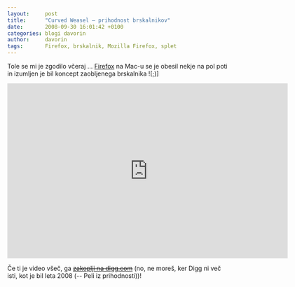 ```yaml
---
layout:     post
title:      "Curved Weasel – prihodnost brskalnikov"
date:       2008-09-30 16:01:42 +0100
categories: blogi davorin
author:		davorin
tags:		Firefox, brskalnik, Mozilla Firefox, splet
---
```


Tole se mi je zgodilo včeraj … [Firefox](http://www.mozilla.com/en-US/firefox/ "Mozilla Firefox") na Mac-u se je obesil nekje na pol poti in izumljen je bil koncept zaobljenega brskalnika ![;)]

<div class="video-container">
	<iframe src="https://player.vimeo.com/video/1848470" width="640" height="400" frameborder="0" webkitallowfullscreen mozallowfullscreen allowfullscreen></iframe>
</div>


Če ti je video všeč, ga [~~zakoplji na digg.com~~](http://digg.com/ "zakoplji na digg.com") (no, ne moreš, ker Digg ni več isti, kot je bil leta 2008 (-- Peli iz prihodnosti))!